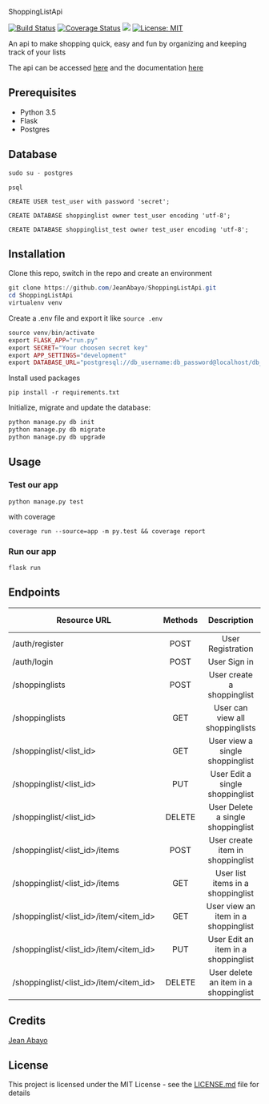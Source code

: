 ShoppingListApi

[![Build Status](https://travis-ci.org/JeanAbayo/ShoppingListApi.svg?branch=develop)](https://travis-ci.org/JeanAbayo/ShoppingListApi)
[![Coverage Status](https://coveralls.io/repos/github/JeanAbayo/ShoppingListApi/badge.svg?branch=master)](https://coveralls.io/github/JeanAbayo/ShoppingListApi?branch=master)
<a href="https://codeclimate.com/github/JeanAbayo/ShoppingListApi/test_coverage"><img src="https://api.codeclimate.com/v1/badges/56250b6d23973fc9fde8/test_coverage" /></a>
[![License: MIT](https://img.shields.io/badge/License-MIT-blue.svg)](https://opensource.org/licenses/MIT)

An api to make shopping quick, easy and fun by organizing and keeping track of your lists

The api can be accessed [here](myshoppinglistapi.herokuapp.com) and the documentation [here](http://myshoppinglistapi.herokuapp.com/apidocs)

## Prerequisites

- Python 3.5
- Flask
- Postgres

## Database

```powershell
sudo su - postgres
```

```mariadb
psql
```

```mariadb
CREATE USER test_user with password 'secret';
```

```mariadb
CREATE DATABASE shoppinglist owner test_user encoding 'utf-8';
```

```mariadb
CREATE DATABASE shoppinglist_test owner test_user encoding 'utf-8';
```

## Installation

Clone this repo, switch in the repo and create an environment

```powershell
git clone https://github.com/JeanAbayo/ShoppingListApi.git
cd ShoppingListApi
virtualenv venv

```

Create a .env file and export it like `source .env`

```php
source venv/bin/activate
export FLASK_APP="run.py"
export SECRET="Your choosen secret key"
export APP_SETTINGS="development"
export DATABASE_URL="postgresql://db_username:db_password@localhost/db_name"
```

Install used packages

```
pip install -r requirements.txt
```

Initialize, migrate and update the database:

```python
python manage.py db init
python manage.py db migrate
python manage.py db upgrade
```

## Usage

### Test our app

`python manage.py test`

with coverage

`coverage run --source=app -m py.test && coverage report`

### Run our app

`flask run`

## Endpoints
| Resource URL                           | Methods |              Description              | Requires Token |
| -------------------------------------- | :-----: | :-----------------------------------: | -------------- |
| /auth/register                         |  POST   |           User Registration           | FALSE          |
| /auth/login                            |  POST   |             User Sign in              | FALSE          |
| /shoppinglists                         |  POST   |      User create a shoppinglist       | TRUE           |
| /shoppinglists                         |   GET   |    User can view all shoppinglists    | TRUE           |
| /shoppinglist/<list_id>                |   GET   |    User view a single shoppinglist    | TRUE           |
| /shoppinglist/<list_id>                |   PUT   |    User Edit a single shoppinglist    | TRUE           |
| /shoppinglist/<list_id>                | DELETE  |   User Delete a single shoppinglist   | TRUE           |
| /shoppinglist/<list_id>/items          |  POST   |   User create item in shoppinglist    | TRUE           |
| /shoppinglist/<list_id>/items          |   GET   |   User list items in a shoppinglist   | TRUE           |
| /shoppinglist/<list_id>/item/<item_id> |   GET   |  User view an item in a shoppinglist  | TRUE           |
| /shoppinglist/<list_id>/item/<item_id> |   PUT   |  User Edit an item in a shoppinglist  | TRUE           |
| /shoppinglist/<list_id>/item/<item_id> | DELETE  | User delete an item in a shoppinglist | TRUE           |
## Credits
[Jean Abayo](https://github.com/JeanAbayo)
## License
This project is licensed under the MIT License - see the [LICENSE.md](https://github.com/machariamarigi/shopping_list_api/blob/master/LICENSE.md) file for details
